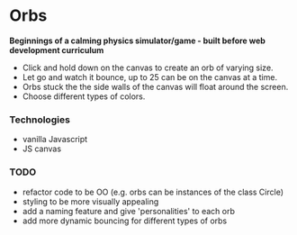 # Orbs

**Beginnings of a calming physics simulator/game - built before web development curriculum** <br>
* Click and hold down on the canvas to create an orb of varying size.
* Let go and watch it bounce, up to 25 can be on the canvas at a time.
* Orbs stuck the the side walls of the canvas will float around the screen.
* Choose different types of colors.

### Technologies
* vanilla Javascript
* JS canvas

### TODO
* refactor code to be OO (e.g. orbs can be instances of the class Circle)
* styling to be more visually appealing
* add a naming feature and give 'personalities' to each orb
* add more dynamic bouncing for different types of orbs
